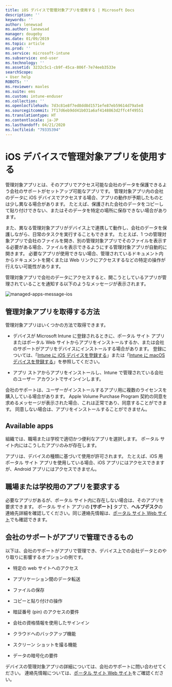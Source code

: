 ```yaml
---
title: iOS デバイスで管理対象アプリを使用する | Microsoft Docs
description: ''
keywords: ''
author: lenewsad
ms.author: lanewsad
manager: dougeby
ms.date: 01/09/2019
ms.topic: article
ms.prod: ''
ms.service: microsoft-intune
ms.subservice: end-user
ms.technology: ''
ms.assetid: 3232c5c1-cb9f-45ca-806f-7e74eeb3533e
searchScope:
- User help
ROBOTS: ''
ms.reviewer: maxles
ms.suite: ems
ms.custom: intune-enduser
ms.collection: ''
ms.openlocfilehash: 7d3c81e8f7ed8dd8d1571efe87eb59614d79a5e8
ms.sourcegitcommit: 7f17d6eb9dd41b031a6af4148863d2ffc4f49551
ms.translationtype: HT
ms.contentlocale: ja-JP
ms.lasthandoff: 04/21/2020
ms.locfileid: "79335394"
---
```

# <a name="use-managed-apps-on-your-ios-device"></a>iOS デバイスで管理対象アプリを使用する

管理対象アプリとは、そのアプリでアクセス可能な会社のデータを保護できるよう会社のサポートがセットアップ可能なアプリです。 管理対象アプリ内の会社のデータに iOS デバイスでアクセスする場合、アプリの動作が予期したものとは少し異なる場合があります。 たとえば、保護された会社のデータをコピーして貼り付けできない、またはそのデータを特定の場所に保存できない場合があります。

また、異なる管理対象アプリがデバイス上で連携して動作し、会社のデータを保護しながら、日常のタスクを実行することもできます。 たとえば、1 つの管理対象アプリで会社のファイルを開き、別の管理対象アプリでそのファイルを表示する必要がある場合、ファイルを表示できるようにする管理対象アプリが自動的に開きます。 必要なアプリが使用できない場合、管理されているドキュメント内からドキュメントを開くまたは Web リンクにアクセスするなどの特定の操作が行えない可能性があります。

管理対象アプリで会社のデータにアクセスすると、開こうとしているアプリが管理されていることを通知する以下のようなメッセージが表示されます。

![managed-apps-message-ios](./media/managed-apps-message.png)

## <a name="how-do-i-get-managed-apps"></a>管理対象アプリを取得する方法  
管理対象アプリはいくつかの方法で取得できます。

- デバイスが Microsoft Intune に登録されるときに、ポータル サイト アプリまたはポータル Web サイトからアプリをインストールするか、または会社のサポートがアプリをデバイスにインストールする場合があります。 登録については、「[Intune に iOS デバイスを登録する](enroll-your-device-in-intune-ios.md)」または「[Intune に macOS デバイスを登録する](enroll-your-device-in-intune-macos-cp.md)」を参照してください。

- アプリ ストアからアプリをインストールし、Intune で管理されている会社のユーザー アカウントでサインインします。

会社のサポートは、ユーザーがインストールするアプリ用に複数のライセンスを購入している場合があります。 Apple Volume Purchase Program 契約の同意を求めるメッセージが表示された場合、これは正常であり、同意することができます。 同意しない場合は、アプリをインストールすることができません。

## <a name="available-apps"></a>Available apps   
 組織では、職場または学校で適切かつ便利なアプリを選択します。 ポータル サイト内にはこうしたアプリのみが存在します。   

 アプリは、デバイスの種類に基づいて使用が許可されます。 たとえば、iOS 用ポータル サイト アプリを使用している場合、iOS アプリにはアクセスできますが、Android アプリにはアクセスできません。   

## <a name="request-an-app-for-work-or-school"></a>職場または学校用のアプリを要求する   
 必要なアプリがあるが、ポータル サイト内に存在しない場合は、そのアプリを要求できます。 ポータル サイト アプリの **[サポート]** タブで、**ヘルプデスク**の連絡先詳細を確認してください。同じ連絡先情報は、[ポータル サイト Web サイト](https://go.microsoft.com/fwlink/?linkid=2010980)でも確認できます。   
 

## <a name="what-can-my-company-support-manage-in-an-app"></a>会社のサポートがアプリで管理できるもの  
以下は、会社のサポートがアプリで管理でき、デバイス上での会社データとのやり取りに影響するオプションの例です。

- 特定の web サイトへのアクセス

- アプリケーション間のデータ転送

- ファイルの保存

- コピーと貼り付けの操作

- 暗証番号 (pin) のアクセスの要件

- 会社の資格情報を使用したサインイン

- クラウドへのバックアップ機能

- スクリーン ショットを撮る機能

- データの暗号化の要件

デバイスの管理対象アプリの詳細については、会社のサポートに問い合わせてください。 連絡先情報については、[ポータル サイト Web サイト](https://go.microsoft.com/fwlink/?linkid=2010980)をご確認ください。
